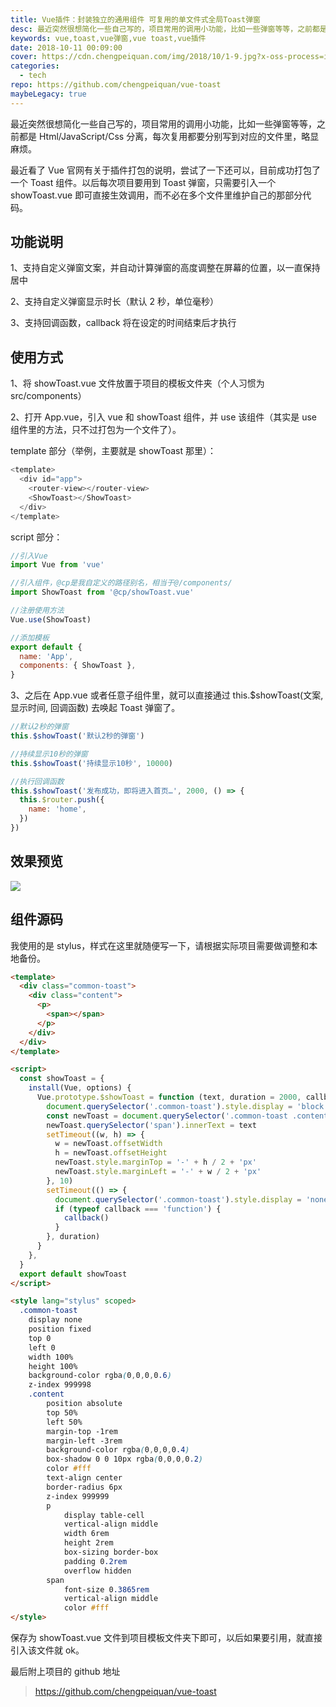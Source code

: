 ```yaml
---
title: Vue插件：封装独立的通用组件 可复用的单文件式全局Toast弹窗
desc: 最近突然很想简化一些自己写的，项目常用的调用小功能，比如一些弹窗等等，之前都是H/J/C分离，每次复用都要分别写到对应的文件里，略显麻烦。最近看了Vue官网有关于插件打包的说明，尝试了一下还可以，目前成功打包了一个Toast组件。以后每次项目要用到Toast弹窗，只需要引入一个 showToast.vue 即可直接生效调用，而不必在多个文件里维护自己的那部分代码。
keywords: vue,toast,vue弹窗,vue toast,vue插件
date: 2018-10-11 00:09:00
cover: https://cdn.chengpeiquan.com/img/2018/10/1-9.jpg?x-oss-process=image/interlace,1
categories:
  - tech
repo: https://github.com/chengpeiquan/vue-toast
maybeLegacy: true
---
```


最近突然很想简化一些自己写的，项目常用的调用小功能，比如一些弹窗等等，之前都是 Html/JavaScript/Css 分离，每次复用都要分别写到对应的文件里，略显麻烦。

最近看了 Vue 官网有关于插件打包的说明，尝试了一下还可以，目前成功打包了一个 Toast 组件。以后每次项目要用到 Toast 弹窗，只需要引入一个 showToast.vue 即可直接生效调用，而不必在多个文件里维护自己的那部分代码。

## 功能说明

1、支持自定义弹窗文案，并自动计算弹窗的高度调整在屏幕的位置，以一直保持居中

2、支持自定义弹窗显示时长（默认 2 秒，单位毫秒）

3、支持回调函数，callback 将在设定的时间结束后才执行

## 使用方式

1、将 showToast.vue 文件放置于项目的模板文件夹（个人习惯为 src/components）

2、打开 App.vue，引入 vue 和 showToast 组件，并 use 该组件（其实是 use 组件里的方法，只不过打包为一个文件了）。

template 部分（举例，主要就是 showToast 那里）：

```js
<template>
  <div id="app">
    <router-view></router-view>
    <ShowToast></ShowToast>
  </div>
</template>
```

script 部分：

```js
//引入Vue
import Vue from 'vue'

//引入组件，@cp是我自定义的路径别名，相当于@/components/
import ShowToast from '@cp/showToast.vue'

//注册使用方法
Vue.use(ShowToast)

//添加模板
export default {
  name: 'App',
  components: { ShowToast },
}
```

3、之后在 App.vue 或者任意子组件里，就可以直接通过 this.$showToast(文案, 显示时间, 回调函数) 去唤起 Toast 弹窗了。

```js
//默认2秒的弹窗
this.$showToast('默认2秒的弹窗')

//持续显示10秒的弹窗
this.$showToast('持续显示10秒', 10000)

//执行回调函数
this.$showToast('发布成功，即将进入首页…', 2000, () => {
  this.$router.push({
    name: 'home',
  })
})
```

## 效果预览

![](https://cdn.chengpeiquan.com/img/2021/02/20210217012731.jpg?x-oss-process=image/interlace,1)

## 组件源码

我使用的是 stylus，样式在这里就随便写一下，请根据实际项目需要做调整和本地备份。

```html
<template>
  <div class="common-toast">
    <div class="content">
      <p>
        <span></span>
      </p>
    </div>
  </div>
</template>

<script>
  const showToast = {
    install(Vue, options) {
      Vue.prototype.$showToast = function (text, duration = 2000, callback) {
        document.querySelector('.common-toast').style.display = 'block'
        const newToast = document.querySelector('.common-toast .content')
        newToast.querySelector('span').innerText = text
        setTimeout((w, h) => {
          w = newToast.offsetWidth
          h = newToast.offsetHeight
          newToast.style.marginTop = '-' + h / 2 + 'px'
          newToast.style.marginLeft = '-' + w / 2 + 'px'
        }, 10)
        setTimeout(() => {
          document.querySelector('.common-toast').style.display = 'none'
          if (typeof callback === 'function') {
            callback()
          }
        }, duration)
      }
    },
  }
  export default showToast
</script>

<style lang="stylus" scoped>
  .common-toast
  	display none
  	position fixed
  	top 0
  	left 0
  	width 100%
  	height 100%
  	background-color rgba(0,0,0,0.6)
  	z-index 999998
  	.content
  		position absolute
  		top 50%
  		left 50%
  		margin-top -1rem
  		margin-left -3rem
  		background-color rgba(0,0,0,0.4)
  		box-shadow 0 0 10px rgba(0,0,0,0.2)
  		color #fff
  		text-align center
  		border-radius 6px
  		z-index 999999
  		p
  			display table-cell
  			vertical-align middle
  			width 6rem
  			height 2rem
  			box-sizing border-box
  			padding 0.2rem
  			overflow hidden
  		span
  			font-size 0.3865rem
  			vertical-align middle
  			color #fff
</style>
```

保存为 showToast.vue 文件到项目模板文件夹下即可，以后如果要引用，就直接引入该文件就 ok。

最后附上项目的 github 地址

> https://github.com/chengpeiquan/vue-toast
